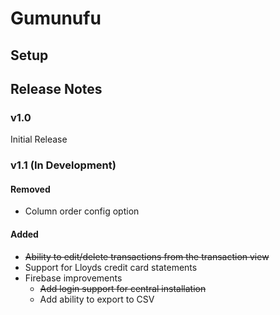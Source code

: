 
# Gumunufu
## Setup

## Release Notes
### v1.0
Initial Release

### v1.1 (In Development)
#### Removed
* Column order config option
#### Added
* ~~Ability to edit/delete transactions from the transaction view~~
* Support for Lloyds credit card statements
* Firebase improvements
  * ~~Add login support for central installation~~
  * Add ability to export to CSV
